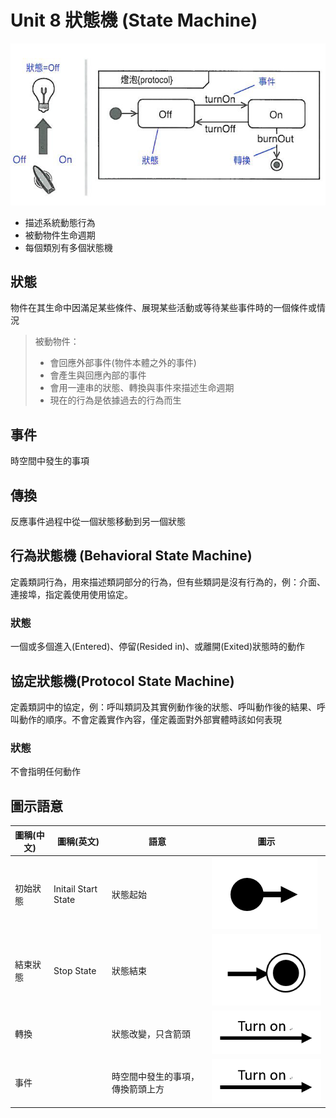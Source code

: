 # Unit 8 狀態機 (State Machine)

![StateMachine](images/StateMachine_TopGround.PNG "StateMachine")

* 描述系統動態行為
* 被動物件生命週期
* 每個類別有多個狀態機

## 狀態

物件在其生命中因滿足某些條件、展現某些活動或等待某些事件時的一個條件或情況

> 被動物件：
> * 會回應外部事件(物件本體之外的事件)
> * 會產生與回應內部的事件
> * 會用一連串的狀態、轉換與事件來描述生命週期
> * 現在的行為是依據過去的行為而生

## 事件

時空間中發生的事項

## 傳換

反應事件過程中從一個狀態移動到另一個狀態

## 行為狀態機 (Behavioral State Machine)

定義類詞行為，用來描述類詞部分的行為，但有些類詞是沒有行為的，例：介面、連接埠，指定義使用使用協定。

### 狀態

一個或多個進入(Entered)、停留(Resided in)、或離開(Exited)狀態時的動作

## 協定狀態機(Protocol State Machine)

定義類詞中的協定，例：呼叫類詞及其實例動作後的狀態、呼叫動作後的結果、呼叫動作的順序。不會定義實作內容，僅定義面對外部實體時該如何表現

### 狀態

不會指明任何動作

## 圖示語意

圖稱(中文) | 圖稱(英文) | 語意 | 圖示
---------|----------|---------- | ----------
初始狀態 | Initail Start State | 狀態起始 | ![InitailStartState](images/StateMachine_InitailStartState.PNG "InitailStartState")
結束狀態 | Stop State | 狀態結束 |  ![StopState](images/StateMachine_StopState.PNG "StopState")
轉換 |  | 狀態改變，只含箭頭 | ![Transform](images/StateMachine_Transform.PNG "Transform")
事件 |  | 時空間中發生的事項，傳換箭頭上方 | ![Transform](images/StateMachine_Transform.PNG "Transform")